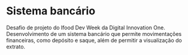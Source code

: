 # Sistema bancário
Desafio de projeto do Ifood Dev Week da Digital Innovation One. Desenvolvimento de um sistema bancário que permite movimentações financeiras, como depósito e saque, além de permitir a visualização do extrato.
